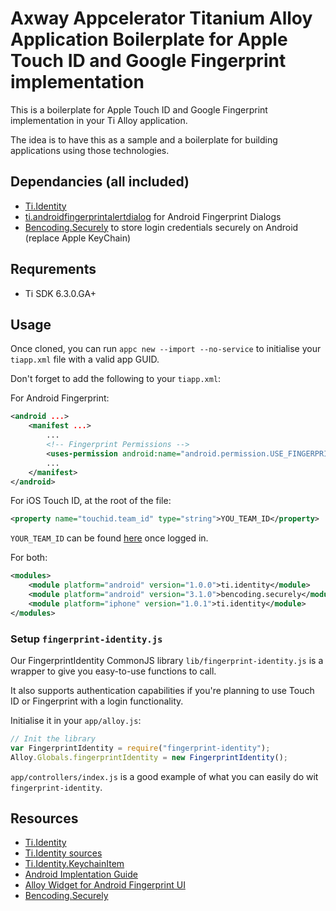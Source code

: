 # Axway Appcelerator Titanium Alloy Application Boilerplate for Apple Touch ID and Google Fingerprint implementation

This is a boilerplate for Apple Touch ID and Google Fingerprint implementation in your Ti Alloy application.

The idea is to have this as a sample and a boilerplate for building applications using those technologies.

## Dependancies (all included)

* [Ti.Identity](https://github.com/appcelerator-modules/titanium-identity)
* [ti.androidfingerprintalertdialog](https://github.com/adamtarmstrong/ti.androidfingerprintalertdialog) for Android Fingerprint Dialogs
* [Bencoding.Securely](https://github.com/benbahrenburg/Securely) to store login credentials securely on Android (replace Apple KeyChain)

## Requrements

* Ti SDK 6.3.0.GA+

## Usage

Once cloned, you can run `appc new --import --no-service` to initialise your `tiapp.xml` file with a valid app GUID.

Don't forget to add the following to your `tiapp.xml`:

For Android Fingerprint:

```xml
<android ...>
    <manifest ...>
        ...
        <!-- Fingerprint Permissions -->
        <uses-permission android:name="android.permission.USE_FINGERPRINT"/>
        ...
    </manifest>
</android>
```

For iOS Touch ID, at the root of the file:

```xml
<property name="touchid.team_id" type="string">YOU_TEAM_ID</property>
```

`YOUR_TEAM_ID` can be found [here](https://developer.apple.com/account/#/membership) once logged in.

For both:

```xml
<modules>
    <module platform="android" version="1.0.0">ti.identity</module>
    <module platform="android" version="3.1.0">bencoding.securely</module>
    <module platform="iphone" version="1.0.1">ti.identity</module>
</modules>
```
### Setup `fingerprint-identity.js`

Our FingerprintIdentity CommonJS library `lib/fingerprint-identity.js` is a wrapper to give you easy-to-use functions to call.

It also supports authentication capabilities if you're planning to use Touch ID or Fingerprint with a login functionality.

Initialise it in your `app/alloy.js`:

```js
// Init the library
var FingerprintIdentity = require("fingerprint-identity");
Alloy.Globals.fingerprintIdentity = new FingerprintIdentity();
```

`app/controllers/index.js` is a good example of what you can easily do wit `fingerprint-identity`.

## Resources

* [Ti.Identity](http://docs.appcelerator.com/platform/latest/#!/api/Modules.Identity)
* [Ti.Identity sources](https://github.com/appcelerator-modules/titanium-identity)
* [Ti.Identity.KeychainItem](http://docs.appcelerator.com/platform/latest/#!/api/Modules.Identity.KeychainItem)
* [Android Implentation Guide](https://medium.com/adamtarmstrong/https-medium-com-adamtarmstrong-android-fingerprint-authentication-using-axway-titanium-2c73a6c35df1)
* [Alloy Widget for Android Fingerprint UI](https://github.com/adamtarmstrong/ti.androidfingerprintalertdialog)
* [Bencoding.Securely](https://github.com/benbahrenburg/Securely)
